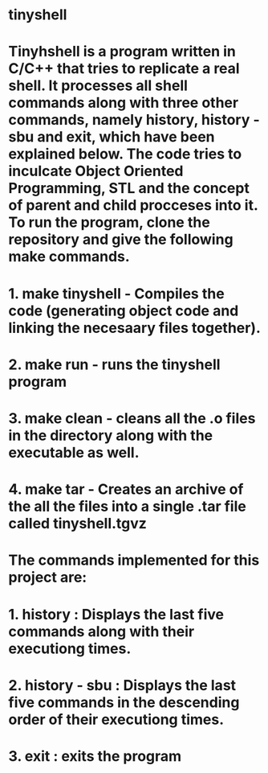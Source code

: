 # tinyshell

# Tinyhshell is a program written in C/C++ that tries to replicate a real shell. It processes all shell commands along with three other commands, namely history, history -sbu and exit, which have been explained below. The code tries to inculcate Object Oriented Programming, STL and the concept of parent and child procceses into it. To run the program, clone the repository and give the following make commands.

# 1. make tinyshell - Compiles the code (generating object code and linking the necesaary files together).
# 2. make run - runs the tinyshell program
# 3. make clean - cleans all the .o files in the directory along with the executable as well.
# 4. make tar - Creates an archive of the all the files into a single .tar file called tinyshell.tgvz


# The commands implemented for this project are:

# 1. history       : Displays the last five commands along with their executiong times.
# 2. history - sbu : Displays the last five commands in the descending order of their executiong times.
# 3. exit          : exits the program

